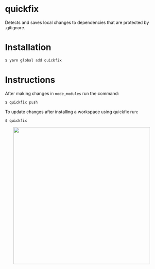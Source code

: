 # quickfix
Detects and saves local changes to dependencies that are protected by .gitignore.

# Installation
```bash 
$ yarn global add quickfix
```

# Instructions
After making changes in `node_modules` run the command:
```bash
$ quickfix push
```
To update changes after installing a workspace using quickfix run:

```bash
$ quickfix
```

<p align="center">
  <img src="https://media.giphy.com/media/wt1ZzHUumdeNO/giphy.gif" width="450px" />
</p>
